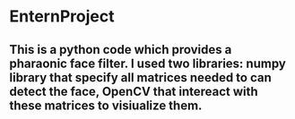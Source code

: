 # EnternProject
## This is a python code which provides a pharaonic face filter. I used two libraries: numpy library that specify all matrices needed to can detect the face, OpenCV that intereact with these matrices to visiualize them.
